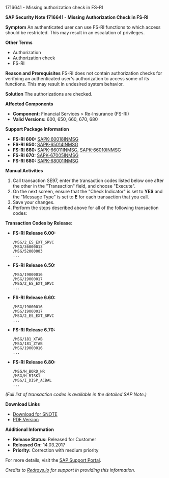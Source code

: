 1716641 - Missing authorization check in FS-RI

**SAP Security Note 1716641 - Missing Authorization Check in FS-RI**

**Symptom**
An authenticated user can use FS-RI functions to which access should be restricted. This may result in an escalation of privileges.

**Other Terms**
- Authorization
- Authorization check
- FS-RI

**Reason and Prerequisites**
FS-RI does not contain authorization checks for verifying an authenticated user's authorization to access some of its functions. This may result in undesired system behavior.

**Solution**
The authorizations are checked.

**Affected Components**
- **Component:** Financial Services > Re-Insurance (FS-RI)
- **Valid Versions:** 600, 650, 660, 670, 680

**Support Package Information**
- **FS-RI 600:** [SAPK-60018INMSG](https://me.sap.com/supportpackage/SAPK-60018INMSG)
- **FS-RI 650:** [SAPK-65014INMSG](https://me.sap.com/supportpackage/SAPK-65014INMSG)
- **FS-RI 660:** [SAPK-66011INMSG](https://me.sap.com/supportpackage/SAPK-66011INMSG), [SAPK-66010INMSG](https://me.sap.com/supportpackage/SAPK-66010INMSG)
- **FS-RI 670:** [SAPK-67005INMSG](https://me.sap.com/supportpackage/SAPK-67005INMSG)
- **FS-RI 680:** [SAPK-68001INMSG](https://me.sap.com/supportpackage/SAPK-68001INMSG)

**Manual Activities**
1. Call transaction SE97, enter the transaction codes listed below one after the other in the "Transaction" field, and choose "Execute".
2. On the next screen, ensure that the "Check Indicator" is set to **YES** and the "Message Type" is set to **E** for each transaction that you call.
3. Save your changes.
4. Perform the steps described above for all of the following transaction codes:

**Transaction Codes by Release:**

- **FS-RI Release 6.00:**
  ```
  /MSG/2_ES_EXT_SRVC
  /MSG/36000013
  /MSG/52000003
  ...
  ```
  
- **FS-RI Release 6.50:**
  ```
  /MSG/19000016
  /MSG/19000017
  /MSG/2_ES_EXT_SRVC
  ...
  ```
  
- **FS-RI Release 6.60:**
  ```
  /MSG/19000016
  /MSG/19000017
  /MSG/2_ES_EXT_SRVC
  ...
  ```
  
- **FS-RI Release 6.70:**
  ```
  /MSG/181_XTAB
  /MSG/181_ZTAB
  /MSG/19000016
  ...
  ```
  
- **FS-RI Release 6.80:**
  ```
  /MSG/H_BORD_NR
  /MSG/H_RISK1
  /MSG/I_DISP_ACBAL
  ...
  ```

*(Full list of transaction codes is available in the detailed SAP Note.)*

**Download Links**
- [Download for SNOTE](https://notesdownloads.sap.com/note/0040000017436712017)
- [PDF Version](https://userapps.support.sap.com/sap/support/sfm/notes/print/0001716641?language=en-US&token=AB9848F85FFF5B993AFD0EBE417C3736)

**Additional Information**
- **Release Status:** Released for Customer
- **Released On:** 14.03.2017
- **Priority:** Correction with medium priority

For more details, visit the [SAP Support Portal](https://me.sap.com/notes/0001716641).

*Credits to [Redrays.io](https://redrays.io) for support in providing this information.*